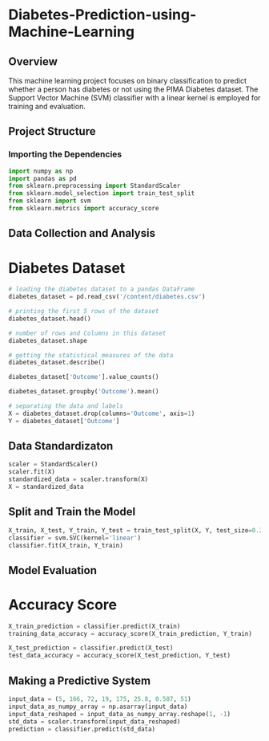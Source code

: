 # Diabetes-Prediction-using-Machine-Learning

## Overview

This machine learning project focuses on binary classification to predict whether a person has diabetes or not using the PIMA Diabetes dataset. The Support Vector Machine (SVM) classifier with a linear kernel is employed for training and evaluation.

## Project Structure

### Importing the Dependencies

```python
import numpy as np
import pandas as pd
from sklearn.preprocessing import StandardScaler
from sklearn.model_selection import train_test_split
from sklearn import svm
from sklearn.metrics import accuracy_score
```

## Data Collection and Analysis
# Diabetes Dataset

```python
# loading the diabetes dataset to a pandas DataFrame
diabetes_dataset = pd.read_csv('/content/diabetes.csv')

# printing the first 5 rows of the dataset
diabetes_dataset.head()

# number of rows and Columns in this dataset
diabetes_dataset.shape

# getting the statistical measures of the data
diabetes_dataset.describe()

diabetes_dataset['Outcome'].value_counts()

diabetes_dataset.groupby('Outcome').mean()

# separating the data and labels
X = diabetes_dataset.drop(columns='Outcome', axis=1)
Y = diabetes_dataset['Outcome']
```

## Data Standardizaton

```python
scaler = StandardScaler()
scaler.fit(X)
standardized_data = scaler.transform(X)
X = standardized_data
```

## Split and Train the Model

```python
X_train, X_test, Y_train, Y_test = train_test_split(X, Y, test_size=0.2, stratify=Y, random_state=2)
classifier = svm.SVC(kernel='linear')
classifier.fit(X_train, Y_train)
```

## Model Evaluation
# Accuracy Score

```python
X_train_prediction = classifier.predict(X_train)
training_data_accuracy = accuracy_score(X_train_prediction, Y_train)

X_test_prediction = classifier.predict(X_test)
test_data_accuracy = accuracy_score(X_test_prediction, Y_test)
```

## Making a Predictive System

```python
input_data = (5, 166, 72, 19, 175, 25.8, 0.587, 51)
input_data_as_numpy_array = np.asarray(input_data)
input_data_reshaped = input_data_as_numpy_array.reshape(1, -1)
std_data = scaler.transform(input_data_reshaped)
prediction = classifier.predict(std_data)
```

